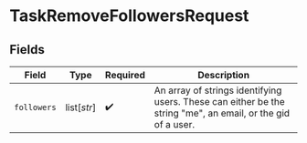 # TaskRemoveFollowersRequest


## Fields

| Field                                                                                                       | Type                                                                                                        | Required                                                                                                    | Description                                                                                                 |
| ----------------------------------------------------------------------------------------------------------- | ----------------------------------------------------------------------------------------------------------- | ----------------------------------------------------------------------------------------------------------- | ----------------------------------------------------------------------------------------------------------- |
| `followers`                                                                                                 | list[*str*]                                                                                                 | :heavy_check_mark:                                                                                          | An array of strings identifying users. These can either be the string "me", an email, or the gid of a user. |